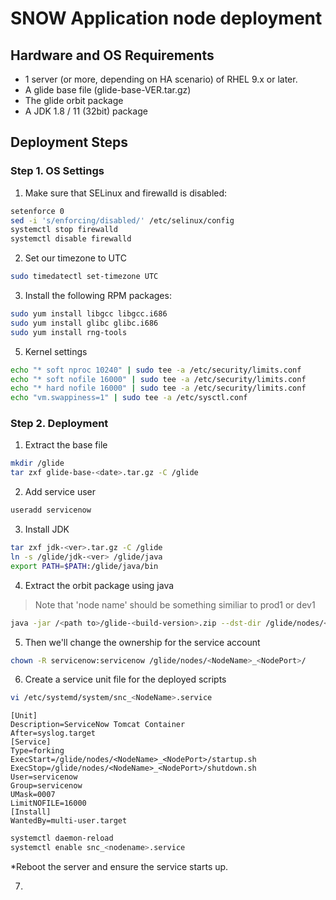 # SNOW Application node deployment #

## Hardware and OS Requirements ##

* 1 server (or more, depending on HA scenario) of RHEL 9.x or later.
* A glide base file (glide-base-VER.tar.gz)
* The glide orbit package
* A JDK 1.8 / 11 (32bit) package

## Deployment Steps ##

### Step 1. OS Settings ###

1. Make sure that SELinux and firewalld is disabled:
```sh
setenforce 0
sed -i 's/enforcing/disabled/' /etc/selinux/config
systemctl stop firewalld
systemctl disable firewalld
```
2. Set our timezone to UTC
```sh
sudo timedatectl set-timezone UTC
```
3. Install the following RPM packages:
```sh
sudo yum install libgcc libgcc.i686
sudo yum install glibc glibc.i686
sudo yum install rng-tools
```
5. Kernel settings 
```sh
echo "* soft nproc 10240" | sudo tee -a /etc/security/limits.conf
echo "* soft nofile 16000" | sudo tee -a /etc/security/limits.conf
echo "* hard nofile 16000" | sudo tee -a /etc/security/limits.conf
echo "vm.swappiness=1" | sudo tee -a /etc/sysctl.conf
```

### Step 2. Deployment ###
1. Extract the base file
```sh
mkdir /glide
tar zxf glide-base-<date>.tar.gz -C /glide
```
2. Add service user
```sh
useradd servicenow
```
3. Install JDK
```sh
tar zxf jdk-<ver>.tar.gz -C /glide
ln -s /glide/jdk-<ver> /glide/java
export PATH=$PATH:/glide/java/bin
```
4. Extract the orbit package using java
> Note that 'node name' should be something similiar to prod1 or dev1
```sh
java -jar /<path to>/glide-<build-version>.zip --dst-dir /glide/nodes/<node-name>_16000 install -n <node-name> -p 16000
```
5. Then we'll change the ownership for the service account
```sh
chown -R servicenow:servicenow /glide/nodes/<NodeName>_<NodePort>/
```
6. Create a service unit file for the deployed scripts
```sh
vi /etc/systemd/system/snc_<NodeName>.service
```
```
[Unit]
Description=ServiceNow Tomcat Container
After=syslog.target
[Service]
Type=forking
ExecStart=/glide/nodes/<NodeName>_<NodePort>/startup.sh
ExecStop=/glide/nodes/<NodeName>_<NodePort>/shutdown.sh
User=servicenow
Group=servicenow
UMask=0007
LimitNOFILE=16000
[Install]
WantedBy=multi-user.target
```
```sh
systemctl daemon-reload
systemctl enable snc_<nodename>.service
```
*Reboot the server and ensure the service starts up.

7.

